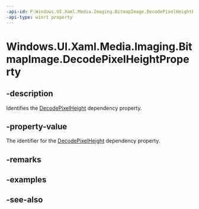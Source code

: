 ```yaml
---
-api-id: P:Windows.UI.Xaml.Media.Imaging.BitmapImage.DecodePixelHeightProperty
-api-type: winrt property
---
```


<!-- Property syntax
public Windows.UI.Xaml.DependencyProperty DecodePixelHeightProperty { get; }
-->

# Windows.UI.Xaml.Media.Imaging.BitmapImage.DecodePixelHeightProperty

## -description
Identifies the [DecodePixelHeight](bitmapimage_decodepixelheight.md) dependency property.



## -property-value
The identifier for the [DecodePixelHeight](bitmapimage_decodepixelheight.md) dependency property.

## -remarks

## -examples

## -see-also
